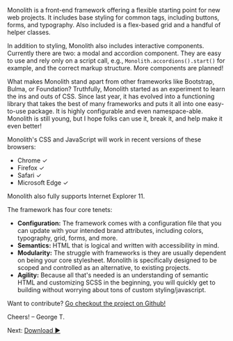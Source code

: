Monolith is a front-end framework offering a flexible starting point for new web projects. It includes base styling for common tags, including buttons, forms, and typography. Also included is a flex-based grid and a handful of helper classes.

In addition to styling, Monolith also includes interactive components. Currently there are two: a modal and accordion component. They are easy to use and rely only on a script call, e.g., `Monolith.accordions().start()` for example, and the correct markup structure. More components are planned!

What makes Monolith stand apart from other frameworks like Bootstrap, Bulma, or Foundation? Truthfully, Monolith started as an experiment to learn the ins and outs of CSS. Since last year, it has evolved into a functioning library that takes the best of many frameworks and puts it all into one easy-to-use package. It is highly configurable and even namespace-able. Monolith is still young, but I hope folks can use it, break it, and help make it even better!

Monolith's CSS and JavaScript will work in recent versions of these browsers:

* Chrome ✓
* Firefox ✓
* Safari ✓
* Microsoft Edge ✓

Monolith also fully supports Internet Explorer 11.

The framework has four core tenets:

* **Configuration:** The framework comes with a configuration file that you can update with your intended brand attributes, including colors, typography, grid, forms, and more.
* **Semantics:** HTML that is logical and written with accessibility in mind.
* **Modularity:** The struggle with frameworks is they are usually dependent on being your core stylesheet. Monolith is specifically designed to be scoped and controlled as an alternative, to existing projects.
* **Agility:** Because all that's needed is an understanding of semantic HTML and customizing SCSS in the beginning, you will quickly get to building without worrying about tons of custom styling/javascript.

Want to contribute? [Go checkout the project on Github!](https://www.github.com/geotrev/getmonolith.io)

Cheers!
– George T.

Next: [Download ►](download)
